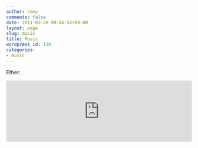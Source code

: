 ```yaml
---
author: remy
comments: false
date: 2011-03-28 09:46:52+00:00
layout: page
slug: music
title: Music
wordpress_id: 126
categories:
- music
---
```


Ether: 

<iframe width="100%" height="166" scrolling="no" frameborder="no" src="https://w.soundcloud.com/player/?url=http%3A%2F%2Fapi.soundcloud.com%2Ftracks%2F24651728"></iframe>

